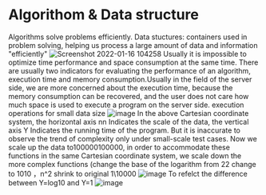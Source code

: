 # Algorithom & Data structure
Algorithms solve problems efficiently.
Data stuctures: containers used in problem solving, helping us process a large amount of data and information "efficiently"
![Screenshot 2022-01-16 104258](https://user-images.githubusercontent.com/74944077/149656823-38951e4e-10fa-49ac-82e4-3fe3e050e4b3.png)
Usually it is impossible to optimize time performance and space consumption at the same time.
There are usually two indicators for evaluating the performance of an algorithm, execution time and memory consumption.Usually in the field of the server side, we are more concerned about the execution time, because the memory consumption can be recovered, and the user does not care how much space is used to execute a program on the server side. 
execution operations for small data size
![image](https://user-images.githubusercontent.com/74944077/149678642-2ff8aca0-9f45-4598-ae77-4e2d5eb460fe.png)
In the above Cartesian coordinate system, the horizontal axis nn Indicates the scale of the data, the vertical axis Y Indicates the running time of the program. But it is inaccurate to observe the trend of complexity only under small-scale test cases. Now we scale up the data to100000100000, in order to accommodate these functions in the same Cartesian coordinate system, we scale down the more complex functions (change the base of the logarithm from 22 change to 1010 ，n^2 shrink to original 1\10000
![image](https://user-images.githubusercontent.com/74944077/149678656-c2a5a5d8-29d9-48f4-a828-2091f528b124.png)
To refelct the difference between Y=log10 and Y=1
![image](https://user-images.githubusercontent.com/74944077/149678660-48a32ac9-a458-4411-97de-d31f2909fe32.png)
